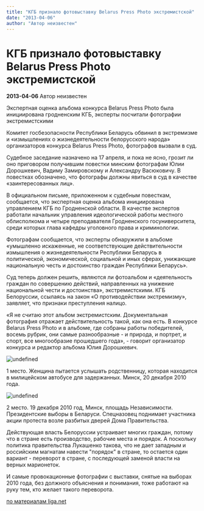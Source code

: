```yaml
---
title: "КГБ признало фотовыставку Belarus Press Photo экстремистской"
date: "2013-04-06"
author: "Автор неизвестен"
---
```


# КГБ признало фотовыставку Belarus Press Photo экстремистской

**2013-04-06** Автор неизвестен

Экспертная оценка альбома конкурса Belarus Press Photo была инициирована гродненским КГБ, эксперты посчитали фотографии экстремистскими

Комитет госбезопасности Республики Беларусь обвинил в экстремизме и «измышлениях о жизнедеятельности белорусского народа» организаторов конкурса Belarus Press Photo, фотографов вызвали в суд.

Судебное заседание назначено на 17 апреля, и пока не ясно, грозит ли оно приговором получившим повестки минским фотографам Юлии Дорошкевич, Вадиму Замировскому и Александру Васюковичу. В повестках обозначено, что фотографы должны явиться в суд в качестве «заинтересованных лиц».

В официальном письме, приложенном к судебным повесткам, сообщается, что экспертная оценка альбома инициирована управлением КГБ по Гродненской области. В качестве экспертов работали начальник управления идеологической работы местного облисполкома и четыре преподавателя Гродненского госуниверситета, среди которых глава кафедры уголовного права и криминологии.

Фотографам сообщается, что эксперты обнаружили в альбоме «умышленно искаженные, не соответствующие действительности измышления о жизнедеятельности Республики Беларусь в политической, экономической, социальной и иных сферах, унижающие национальную честь и достоинство граждан Республики Беларусь».

Суд теперь должен решить, являются ли фотоальбом и «деятельность граждан по совершению действий, направленных на унижение национальной чести и достоинства», экстремистскими. КГБ Белоруссии, ссылаясь на закон «О противодействии экстремизму», заявляет, что признаки преступления налицо.

«Я не считаю этот альбом экстремистским. Документальная фотография отражает действительность такой, как она есть. В конкурсе Belarus Press Photo и в альбоме, где собраны работы победителей, восемь рубрик, они самые разнообразные - и природа, и портрет, и спорт, все многообразие прошедшего года», - говорит организатор конкурса и редактор альбома Юлия Дорошкевич.

![undefined](http://k.img.com.ua/img/forall/i/2013/1365176262.jpg)

1 место. Женщина пытается услышать родственницу, которая находится в милицейском автобусе для задержанных. Минск, 20 декабря 2010 года.

 ![undefined](http://k.img.com.ua/img/forall/i/2013/1365176395.jpg)

2 место. 19 декабря 2010 год, Минск, площадь Независимости. Президентские выборы в Беларуси. Спецназовец поднимает участника акции протеста возле разбитых дверей Дома Правительства.

Действующая власть Белоруссии устраивает многих граждан, потому что в стране есть производство, рабочие места и порядок. А поскольку политика правительства Лукашенко такова, что не дает западным и российским магнатам навести "порядок" в стране, то остается один вариант - переворот в стране, с последующей заменой власти на верных марионеток.

И самые провокационные фотографии с выставки, снятые на выборах 2010 года, без должного объяснения и понимания, тоже работают на руку тем, кто желает такого переворота.

[по материалам liga.net](http://news.liga.net/)